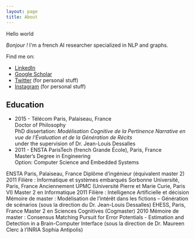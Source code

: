 ```yaml
---
layout: page
title: About
---
```


<p class="message">
  Hello world
</p>

*Bonjour !* I'm a french AI researcher specialized in NLP and graphs. 

Find me on:

* [LinkedIn](https://www.linkedin.com/in/antoine-saillenfest-phd-513a0a40/)
* [Google Scholar](https://scholar.google.com/citations?user=iehCMKgAAAAJ&hl=en)
* [Twitter](https://twitter.com/toinesayan) (for personal stuff)
* [Instagram](https://www.instagram.com/toinesayan/) (for personal stuff)

## Education 
* 2015 - Télécom Paris, Palaiseau, France <br/> Doctor of Philosophy <br/> PhD dissertation: _Modélisation Cognitive de la Pertinence Narrative en vue de l'Évaluation et de la Génération de Récits_ <br/> under the supervision of Dr. Jean-Louis Dessalles
* 2011 - ENSTA ParisTech (french Grande École), Paris, France <br/> Master’s Degree in Engineering <br/> Option: Computer Science and Embedded Systems


ENSTA Paris, Palaiseau, France
Diplôme d’ingénieur (équivalent master 2) 2011
Filière : Informatique et systèmes embarqués
Sorbonne Université, Paris, France
Anciennement UPMC (Université Pierre et Marie Curie, Paris VI)
Master 2 en Informatique 2011
Filière : Intelligence Artificielle et décision
Mémoire de master : Modélisation de l’intérêt dans les fictions – Génération de scénarios (sous la
direction du Dr. Jean-Louis Dessalles)
EHESS, Paris, France
Master 2 en Sciences Cognitives (Cogmaster) 2010
Mémoire de master : Consensus Matching Pursuit for Error Potentials - Estimation and Detection in a
Brain-Computer Interface (sous la direction de Dr. Maureen Clerc à l’INRIA Sophia Antipolis)
